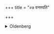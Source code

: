 +++
title = "०७ वनस्पति"

+++
<details><summary>Oldenberg</summary>

7. (Then follows a sacrifice to) Vanaspati.
</details>